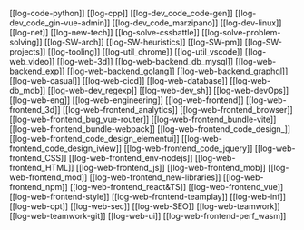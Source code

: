 [[log-code-python]]
[[log-cpp]]
[[log-dev_code_code-gen]]
[[log-dev_code_gin-vue-admin]]
[[log-dev_code_marzipano]]
[[log-dev-linux]]
[[log-net]]
[[log-new-tech]]
[[log-solve-cssbattle]]
[[log-solve-problem-solving]]
[[log-SW-arch]]
[[log-SW-heuristics]]
[[log-SW-pm]]
[[log-SW-projects]]
[[log-tooling]]
[[log-util_chrome]]
[[log-util_vscode]]
[[log-web_video]]
[[log-web-3d]]
[[log-web-backend_db_mysql]]
[[log-web-backend_exp]]
[[log-web-backend_golang]]
[[log-web-backend_graphql]]
[[log-web-casual]]
[[log-web-cicd]]
[[log-web-database]]
[[log-web-db_mdb]]
[[log-web-dev_regexp]]
[[log-web-dev_sh]]
[[log-web-devOps]]
[[log-web-eng]]
[[log-web-engineering]]
[[log-web-frontend]]
[[log-web-frontend_3d]]
[[log-web-frontend_analytics]]
[[log-web-frontend_browser]]
[[log-web-frontend_bug_vue-router]]
[[log-web-frontend_bundle-vite]]
[[log-web-frontend_bundle-webpack]]
[[log-web-frontend_code_design_]]
[[log-web-frontend_code_design_elementui]]
[[log-web-frontend_code_design_iview]]
[[log-web-frontend_code_jquery]]
[[log-web-frontend_CSS]]
[[log-web-frontend_env-nodejs]]
[[log-web-frontend_HTML]]
[[log-web-frontend_js]]
[[log-web-frontend_mob]]
[[log-web-frontend_mod]]
[[log-web-frontend_new-libraries]]
[[log-web-frontend_npm]]
[[log-web-frontend_react&TS]]
[[log-web-frontend_vue]]
[[log-web-frontend-style]]
[[log-web-frontend-teamplay]]
[[log-web-inf]]
[[log-web-opt]]
[[log-web-sec]]
[[log-web-SEO]]
[[log-web-teamwork]]
[[log-web-teamwork-git]]
[[log-web-ui]]
[[log-web-frontend-perf_wasm]]